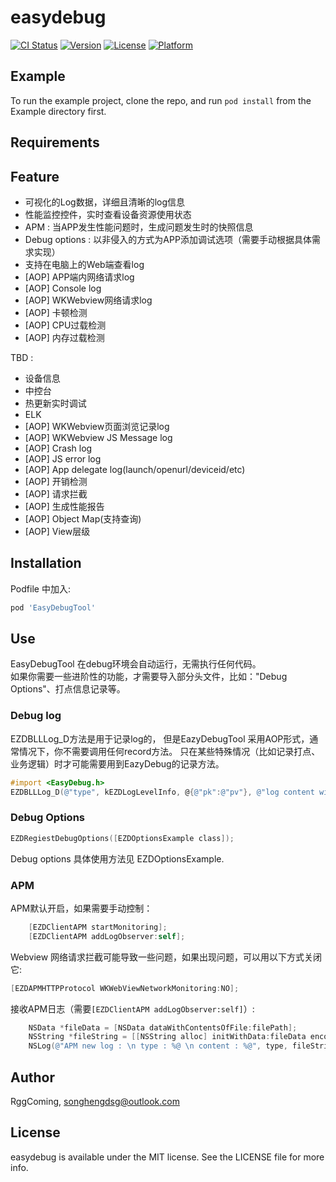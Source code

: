# easydebug

[![CI Status](https://img.shields.io/travis/Song/easydebug.svg?style=flat)](https://travis-ci.org/Song/easydebug)
[![Version](https://img.shields.io/cocoapods/v/easydebug.svg?style=flat)](https://cocoapods.org/pods/easydebug)
[![License](https://img.shields.io/cocoapods/l/easydebug.svg?style=flat)](https://cocoapods.org/pods/easydebug)
[![Platform](https://img.shields.io/cocoapods/p/easydebug.svg?style=flat)](https://cocoapods.org/pods/easydebug)

## Example

To run the example project, clone the repo, and run `pod install` from the Example directory first.

## Requirements

## Feature

- 可视化的Log数据，详细且清晰的log信息
- 性能监控控件，实时查看设备资源使用状态
- APM : 当APP发生性能问题时，生成问题发生时的快照信息
- Debug options : 以非侵入的方式为APP添加调试选项（需要手动根据具体需求实现）
- 支持在电脑上的Web端查看log
- [AOP] APP端内网络请求log
- [AOP] Console log
- [AOP] WKWebview网络请求log
- [AOP] 卡顿检测
- [AOP] CPU过载检测
- [AOP] 内存过载检测

TBD :
- 设备信息
- 中控台
- 热更新实时调试
- ELK
- [AOP] WKWebview页面浏览记录log
- [AOP] WKWebview JS Message log
- [AOP] Crash log
- [AOP] JS error log
- [AOP] App delegate log(launch/openurl/deviceid/etc)
- [AOP] 开销检测
- [AOP] 请求拦截
- [AOP] 生成性能报告
- [AOP] Object Map(支持查询)
- [AOP] View层级

## Installation

Podfile 中加入:

```ruby
pod 'EasyDebugTool'
```

## Use
EasyDebugTool 在debug环境会自动运行，无需执行任何代码。  
如果你需要一些进阶性的功能，才需要导入部分头文件，比如："Debug Options"、打点信息记录等。

### Debug log
EZDBLLLog_D方法是用于记录log的， 但是EazyDebugTool 采用AOP形式，通常情况下，你不需要调用任何record方法。 只在某些特殊情况（比如记录打点、业务逻辑）时才可能需要用到EazyDebug的记录方法。

```Objective-C
#import <EasyDebug.h> 
EZDBLLLog_D(@"type", kEZDLogLevelInfo, @{@"pk":@"pv"}, @"log content with cmd : %@", _cmd);
``` 

### Debug Options
```Objective-C
EZDRegiestDebugOptions([EZDOptionsExample class]);
``` 
Debug options 具体使用方法见 EZDOptionsExample.

### APM
APM默认开启，如果需要手动控制： 
```Objective-C
    [EZDClientAPM startMonitoring];
    [EZDClientAPM addLogObserver:self];
```
Webview 网络请求拦截可能导致一些问题，如果出现问题，可以用以下方式关闭它:
```Objective-C
[EZDAPMHTTPProtocol WKWebViewNetworkMonitoring:NO];
```
接收APM日志（需要```[EZDClientAPM addLogObserver:self]```）: 
```Objective-C
    NSData *fileData = [NSData dataWithContentsOfFile:filePath];
    NSString *fileString = [[NSString alloc] initWithData:fileData encoding:NSUTF8StringEncoding];
    NSLog(@"APM new log : \n type : %@ \n content : %@", type, fileString);
```

## Author

RggComing, songhengdsg@outlook.com

## License

easydebug is available under the MIT license. See the LICENSE file for more info.
